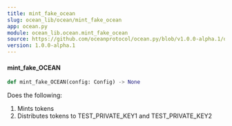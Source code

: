 ```yaml
---
title: mint_fake_ocean
slug: ocean_lib/ocean/mint_fake_ocean
app: ocean.py
module: ocean_lib.ocean.mint_fake_ocean
source: https://github.com/oceanprotocol/ocean.py/blob/v1.0.0-alpha.1/ocean_lib/ocean/mint_fake_ocean.py
version: 1.0.0-alpha.1
---
```

#### mint\_fake\_OCEAN

```python
def mint_fake_OCEAN(config: Config) -> None
```

Does the following:
1. Mints tokens
2. Distributes tokens to TEST_PRIVATE_KEY1 and TEST_PRIVATE_KEY2


